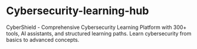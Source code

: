 # Cybersecurity-learning-hub
CyberShield - Comprehensive Cybersecurity Learning Platform with 300+ tools, AI assistants, and structured learning paths. Learn cybersecurity from basics to advanced concepts.
